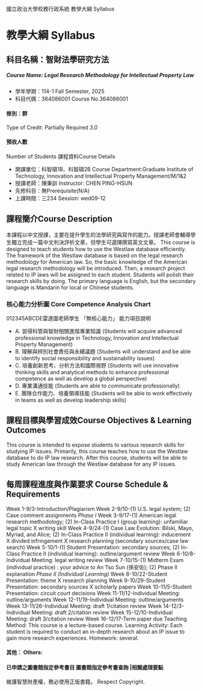 國立政治大學校務行政系統 教學大綱 Syllabus
# 教學大綱 Syllabus
##  科目名稱：智財法學研究方法
#####  Course Name: Legal Research Methodology for Intellectual Property Law
  * 學年學期：114-1 Fall Semester, 2025 
  * 科目代碼：364086001 Course No.364086001
#### 修別：群
Type of Credit: Partially Required 
_3.0_
#### 預收人數
Number of Students
課程資料Course Details
  * 開課單位：科智碩1B、科智碩2B Course Department:Graduate Institute of Technology, Innovation and Intellectual Property Management/M/1&2 
  * 授課老師：陳秉訓 Instructor: CHEN PING-HSUN 
  * 先修科目：無Prerequisite(N/A)
  * 上課時間：三234 Session: wed09-12 
##  課程簡介Course Description
本課程以中文授課，主要在提升學生的法學研究與寫作的能力。授課老師會輔導學生獨立完成一篇中文判決評析文章，但學生可選擇撰寫英文文章。
This course is designed to teach students how to use the Westlaw database efficiently. The framework of the Westlaw database is based on the legal research methodology for American law. So, the basic knowledge of the American legal research methodology will be introduced. Then, a research project related to IP laws will be assigned to each student. Students will polish their research skills by doing.
The primary language is English, but the secondary language is Mandarin for local or Chinese students.
###  核心能力分析圖 Core Competence Analysis Chart
012345ABCDE雷達圖老師學生
「無核心能力」 
能力項目說明
  * A. 習得科管與智財相關進階專業知識 (Students will acquire advanced professional knowledge in Technology, Innovation and Intellectual Property Management)
  * B. 理解與辨別社會責任與永續議題 (Students will understand and be able to identify social responsibility and sustainability issues)
  * C. 培養創新思考、分析方法和國際視野 (Students will use innovative thinking skills and analytical methods to enhance professional competence as well as develop a global perspective)
  * D. 專業溝通技能 (Students are able to communicate professionally)
  * E. 團隊合作能力、培養領導技能 (Students will be able to work effectively in teams as well as develop leadership skills)
##  課程目標與學習成效Course Objectives & Learning Outcomes 
This course is intended to expose students to various research skills for studying IP issues. Primarily, this course teaches how to use the Westlaw database to do IP law research.
After this course, students will be able to study American law through the Westlaw database for any IP issues.
##  每周課程進度與作業要求 Course Schedule & Requirements
Week 1-9/3-Introduction/Plagiarism
Week 2-9/10-(1) U.S. legal system; (2) Case comment assignments
_Phase I_
Week 3-9/17-(1) American legal research methodology; (2) In-Class Practice I (group learning): unfamiliar legal topic X writing skill
Week 4-9/24-(1) Case Law Evolution: Bilski, Mayo, Myriad, and Alice; (2) In-Class Practice II (individual learning): inducement X divided infringement X research planning (secondary sources/case law search)
Week 5-10/1-(1) Student Presentation: secondary sources; (2) In-Class Practice II (individual learning): outline/argument review 
Week 6-10/8-Individual Meeting: legal writing review
Week 7-10/15-(1) Midterm Exam (individual practice) : your advice to An Tso Sun (孫安佐); (2) Phase II explanation
_Phase II (Individual Learning)_
Week 8-10/22-Student Presentation: theme X research planning
Week 9-10/29-Student Presentation: secondary sources X scholarly papers
Week 10-11/5-Student Presentation: circuit court decisions
Week 11-11/12-Individual Meeting: outline/arguments 
Week 12-11/19-Individual Meeting: outline/arguments
Week 13-11/26-Individual Meeting: draft 1/citation review
Week 14-12/3-Individual Meeting: draft 2/citation review
Week 15-12/10-Individual Meeting: draft 3/citation review
Week 16-12/17-Term paper due
Teaching Method: This course is a lecture-based course.
Learning Activity: Each student is required to conduct an in-depth research about an IP issue to gain more research experiences.
Homework: several.
####  其他： Others:
####  已申請之圖書館指定參考書目  圖書館指定參考書查詢 |相關處理要點
維護智慧財產權，務必使用正版書籍。 Respect Copyright.